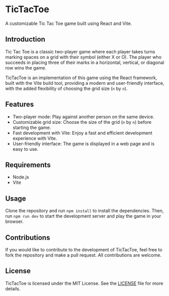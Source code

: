 # TicTacToe
A customizable Tic Tac Toe game built using React and Vite.

## Introduction
Tic Tac Toe is a classic two-player game where each player takes turns marking spaces on a grid with their symbol (either X or O). The player who succeeds in placing three of their marks in a horizontal, vertical, or diagonal row wins the game.

TicTacToe is an implementation of this game using the React framework, built with the Vite build tool, providing a modern and user-friendly interface, with the added flexibility of choosing the grid size (`n` by `n`).

## Features
- Two-player mode: Play against another person on the same device.
- Customizable grid size: Choose the size of the grid (`n` by `n`) before starting the game.
- Fast development with Vite: Enjoy a fast and efficient development experience with Vite.
- User-friendly interface: The game is displayed in a web page and is easy to use.

## Requirements
- Node.js
- Vite

## Usage
Clone the repository and run `npm install` to install the dependencies. Then, run `npm run dev` to start the development server and play the game in your browser.

## Contributions
If you would like to contribute to the development of TicTacToe, feel free to fork the repository and make a pull request. All contributions are welcome.

## License
TicTacToe is licensed under the MIT License. See the [LICENSE](https://github.com/ArShAm79/TicTacToe/blob/master/LICENSE) file for more details.
